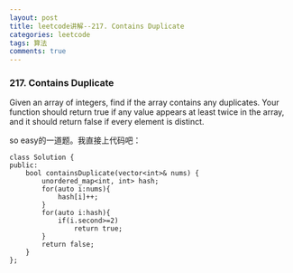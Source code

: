 ```yaml
---
layout: post
title: leetcode讲解--217. Contains Duplicate
categories: leetcode
tags: 算法
comments: true
---
```


### 217. Contains Duplicate

Given an array of integers, find if the array contains any duplicates. Your function should return true if any value appears at least twice in the array, and it should return false if every element is distinct.

so easy的一道题。我直接上代码吧：

```
class Solution {
public:
    bool containsDuplicate(vector<int>& nums) {
        unordered_map<int, int> hash;
        for(auto i:nums){
            hash[i]++;
        }
        for(auto i:hash){
            if(i.second>=2)
                return true;
        }
        return false;
    }
};
```
